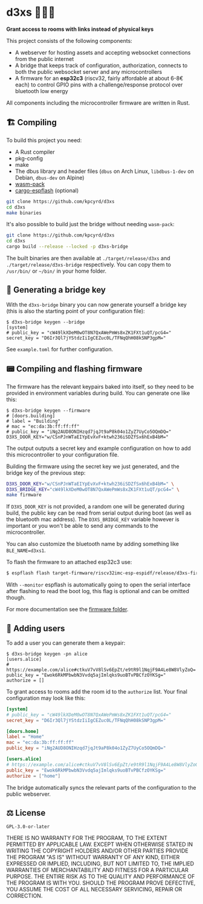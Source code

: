 # d3xs 🔑🚪🧀

**Grant access to rooms with links instead of physical keys**

This project consists of the following components:

- A webserver for hosting assets and accepting websocket connections from the public internet
- A bridge that keeps track of configuration, authorization, connects to both the public websocket server and any microcontrollers
- A firmware for an **esp32c3** (riscv32, fairly affordable at about 6-8€ each) to control GPIO pins with a challenge/response protocol over bluetooth low energy

All components including the microcontroller firmware are written in Rust.

## 🏗️ Compiling

To build this project you need:

- A Rust compiler
- pkg-config
- make
- The dbus library and header files (`dbus` on Arch Linux, `libdbus-1-dev` on Debian, `dbus-dev` on Alpine)
- [wasm-pack](https://github.com/rustwasm/wasm-pack)
- [cargo-espflash](https://github.com/esp-rs/espflash) (optional)

```sh
git clone https://github.com/kpcyrd/d3xs
cd d3xs
make binaries
```

It's also possible to build just the bridge without needing `wasm-pack`:

```sh
git clone https://github.com/kpcyrd/d3xs
cd d3xs
cargo build --release --locked -p d3xs-bridge
```

The built binaries are then available at `./target/release/d3xs` and `./target/release/d3xs-bridge` respectively. You can copy them to `/usr/bin/` or `~/bin/` in your home folder.

## 🔑 Generating a bridge key

With the `d3xs-bridge` binary you can now generate yourself a bridge key (this is also the starting point of your configuration file):

```
$ d3xs-bridge keygen --bridge
[system]
# public_key = "cW49lkXDeM0wOT8N7QxAWePmWs8xZK1FXt1uQT/pcG4="
secret_key = "D6Ir3Ql7jYStdzIiIgCEZuc0L/TFNqQhH08kSNP3gpM="
```

See `example.toml` for further configuration.

## 📟 Compiling and flashing firmware

The firmware has the relevant keypairs baked into itself, so they need to be provided in environment variables during build. You can generate one like this:

```
$ d3xs-bridge keygen --firmware
# [doors.building]
# label = "Building"
# mac = "ec:da:3b:ff:ff:ff"
# public_key = "iNg2AUD8ONIHzqd7jqJt9aP8k04o1ZyZ7UyCo5OQmDQ="
D3XS_DOOR_KEY="w/CSnPJnWTaEIYpEvXvF+ktwh236iSDZfSx6hExB4bM="
```

The output outputs a secret key and example configuration on how to add this microcontroller to your configuration file.

Building the firmware using the secret key we just generated, and the bridge key of the previous step:

```sh
D3XS_DOOR_KEY="w/CSnPJnWTaEIYpEvXvF+ktwh236iSDZfSx6hExB4bM=" \
D3XS_BRIDGE_KEY="cW49lkXDeM0wOT8N7QxAWePmWs8xZK1FXt1uQT/pcG4=" \
make firmware
```

If `D3XS_DOOR_KEY` is not provided, a random one will be generated during build, the public key can be read from serial output during boot (as well as the bluetooth mac address). The `D3XS_BRIDGE_KEY` variable however is important or you won't be able to send any commands to the microcontroller.

You can also customize the bluetooth name by adding something like `BLE_NAME=d3xs1`.

To flash the firmware to an attached esp32c3 use:

```sh
$ espflash flash target-firmware/riscv32imc-esp-espidf/release/d3xs-firmware --monitor
```

With `--monitor` espflash is automatically going to open the serial interface after flashing to read the boot log, this flag is optional and can be omitted though.

For more documentation see the [firmware folder](firmware/).

## 👥 Adding users

To add a user you can generate them a keypair:

```
$ d3xs-bridge keygen -pn alice
[users.alice]
# https://example.com/alice#ctkuV7vV8lSv6EpZt/e9tR9l1NqjF9A4Le8W8VlyZoQ=
public_key = "Ewok6RkMPbwbN3Vvdq5ajImlqks9uoBTvPBCfzOYKSg="
authorize = []
```

To grant access to rooms add the room id to the `authorize` list. Your final configuration may look like this:

```toml
[system]
# public_key = "cW49lkXDeM0wOT8N7QxAWePmWs8xZK1FXt1uQT/pcG4="
secret_key = "D6Ir3Ql7jYStdzIiIgCEZuc0L/TFNqQhH08kSNP3gpM="

[doors.home]
label = "Home"
mac = "ec:da:3b:ff:ff:ff"
public_key = "iNg2AUD8ONIHzqd7jqJt9aP8k04o1ZyZ7UyCo5OQmDQ="

[users.alice]
# https://example.com/alice#ctkuV7vV8lSv6EpZt/e9tR9l1NqjF9A4Le8W8VlyZoQ=
public_key = "Ewok6RkMPbwbN3Vvdq5ajImlqks9uoBTvPBCfzOYKSg="
authorize = ["home"]
```

The bridge automatically syncs the relevant parts of the configuration to the public webserver.

## ⚖️ License

`GPL-3.0-or-later`

THERE IS NO WARRANTY FOR THE PROGRAM, TO THE EXTENT PERMITTED BY
APPLICABLE LAW.  EXCEPT WHEN OTHERWISE STATED IN WRITING THE COPYRIGHT
HOLDERS AND/OR OTHER PARTIES PROVIDE THE PROGRAM "AS IS" WITHOUT WARRANTY
OF ANY KIND, EITHER EXPRESSED OR IMPLIED, INCLUDING, BUT NOT LIMITED TO,
THE IMPLIED WARRANTIES OF MERCHANTABILITY AND FITNESS FOR A PARTICULAR
PURPOSE.  THE ENTIRE RISK AS TO THE QUALITY AND PERFORMANCE OF THE PROGRAM
IS WITH YOU.  SHOULD THE PROGRAM PROVE DEFECTIVE, YOU ASSUME THE COST OF
ALL NECESSARY SERVICING, REPAIR OR CORRECTION.
